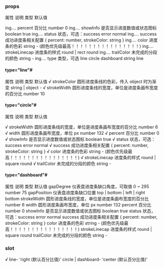 ### props

属性	说明	类型	默认值

ing....   percent	百分比	number	0
ing....   showInfo	是否显示进度数值或状态图标	boolean	true
ing....   status	状态，可选：success error normal
ing....   success	成功进度条相关配置	{ percent: number, strokeColor: string } 
ing....   color	进度条的色彩	string	- (颜色优先级最高！！！！！！！！！！！！！！！！)
ing....   strokeLinecap	进度条的样式	round | rect	round
ing....   trailColor	未完成的分段的颜色	string	-
ing....   type	类型，可选 line circle dashboard	string	line


#### type="line"#
属性	说明	类型	默认值
√ strokeColor	圆形进度条线的色彩，传入 object 时为渐变	string | object	-
√ strokeWidth	圆形进度条线的宽度，单位是进度条画布宽度的百分比	number	10



#### type="circle"#
属性	说明	类型	默认值

√ strokeWidth	圆形进度条线的宽度，单位是进度条画布宽度的百分比	number	6
√ width	圆形进度条画布宽度，单位 px	number	132
√ percent	百分比	number	0
√ showInfo	是否显示进度数值或状态图标	boolean	true
√ status	状态，可选：success error normal
√ success	成功进度条相关配置	{ percent: number, strokeColor: string }
√ color	进度条的色彩	string	- (颜色优先级最高！！！！！！！！！！！！！！！！)
√ strokeLinecap	进度条的样式	round | square	round
√ trailColor	未完成的分段的颜色	string	-




#### type="dashboard"#
属性	说明	类型	默认值
gapDegree	仪表盘进度条缺口角度，可取值 0 ~ 295	number	75
gapPosition	仪表盘进度条缺口位置	top | bottom | left | right	bottom
strokeWidth	圆形进度条线的宽度，单位是进度条画布宽度的百分比	number	6
width	圆形进度条画布宽度，单位 px	number	132
percent	百分比	number	0
showInfo	是否显示进度数值或状态图标	boolean	true
status	状态，可选：success error normal
success	成功进度条相关配置	{ percent: number, strokeColor: string }
color	进度条的色彩	string	- (颜色优先级最高！！！！！！！！！！！！！！！！)
strokeLinecap	进度条的样式	round | square	round
trailColor	未完成的分段的颜色	string	-
### slot


√   line- 'right (默认百分比值)'
circle | dashboard- 'center (默认百分比值)'  

